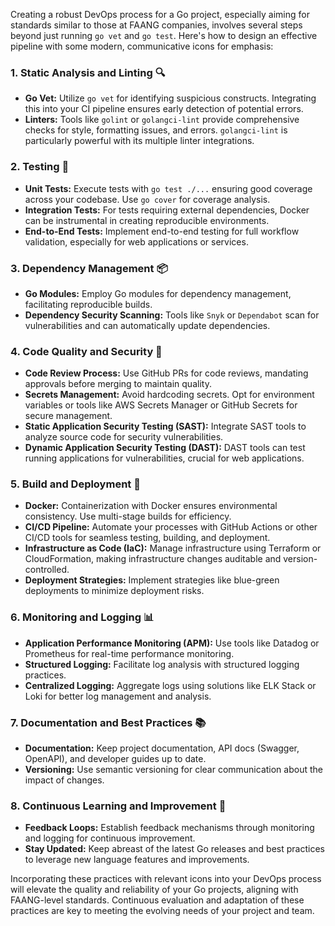 Creating a robust DevOps process for a Go project, especially aiming for standards similar to those at FAANG companies, involves several steps beyond just running `go vet` and `go test`. Here's how to design an effective pipeline with some modern, communicative icons for emphasis:

### 1. Static Analysis and Linting 🔍
- **Go Vet:** Utilize `go vet` for identifying suspicious constructs. Integrating this into your CI pipeline ensures early detection of potential errors.
- **Linters:** Tools like `golint` or `golangci-lint` provide comprehensive checks for style, formatting issues, and errors. `golangci-lint` is particularly powerful with its multiple linter integrations.

### 2. Testing 🧪
- **Unit Tests:** Execute tests with `go test ./...` ensuring good coverage across your codebase. Use `go cover` for coverage analysis.
- **Integration Tests:** For tests requiring external dependencies, Docker can be instrumental in creating reproducible environments.
- **End-to-End Tests:** Implement end-to-end testing for full workflow validation, especially for web applications or services.

### 3. Dependency Management 📦
- **Go Modules:** Employ Go modules for dependency management, facilitating reproducible builds.
- **Dependency Security Scanning:** Tools like `Snyk` or `Dependabot` scan for vulnerabilities and can automatically update dependencies.

### 4. Code Quality and Security 🔐
- **Code Review Process:** Use GitHub PRs for code reviews, mandating approvals before merging to maintain quality.
- **Secrets Management:** Avoid hardcoding secrets. Opt for environment variables or tools like AWS Secrets Manager or GitHub Secrets for secure management.
- **Static Application Security Testing (SAST):** Integrate SAST tools to analyze source code for security vulnerabilities.
- **Dynamic Application Security Testing (DAST):** DAST tools can test running applications for vulnerabilities, crucial for web applications.

### 5. Build and Deployment 🚀
- **Docker:** Containerization with Docker ensures environmental consistency. Use multi-stage builds for efficiency.
- **CI/CD Pipeline:** Automate your processes with GitHub Actions or other CI/CD tools for seamless testing, building, and deployment.
- **Infrastructure as Code (IaC):** Manage infrastructure using Terraform or CloudFormation, making infrastructure changes auditable and version-controlled.
- **Deployment Strategies:** Implement strategies like blue-green deployments to minimize deployment risks.

### 6. Monitoring and Logging 📊
- **Application Performance Monitoring (APM):** Use tools like Datadog or Prometheus for real-time performance monitoring.
- **Structured Logging:** Facilitate log analysis with structured logging practices.
- **Centralized Logging:** Aggregate logs using solutions like ELK Stack or Loki for better log management and analysis.

### 7. Documentation and Best Practices 📚
- **Documentation:** Keep project documentation, API docs (Swagger, OpenAPI), and developer guides up to date.
- **Versioning:** Use semantic versioning for clear communication about the impact of changes.

### 8. Continuous Learning and Improvement 🔄
- **Feedback Loops:** Establish feedback mechanisms through monitoring and logging for continuous improvement.
- **Stay Updated:** Keep abreast of the latest Go releases and best practices to leverage new language features and improvements.

Incorporating these practices with relevant icons into your DevOps process will elevate the quality and reliability of your Go projects, aligning with FAANG-level standards. Continuous evaluation and adaptation of these practices are key to meeting the evolving needs of your project and team.